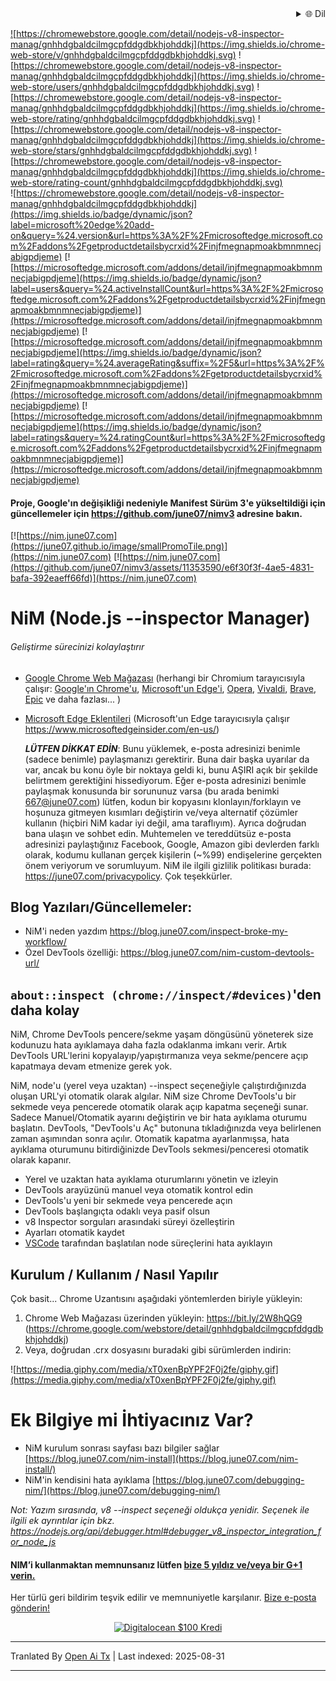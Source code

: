 
<div align="right">
  <details>
    <summary >🌐 Dil</summary>
    <div>
      <div align="center">
        <a href="https://openaitx.github.io/view.html?user=june07&project=NiM&lang=en">English</a>
        | <a href="https://openaitx.github.io/view.html?user=june07&project=NiM&lang=zh-CN">简体中文</a>
        | <a href="https://openaitx.github.io/view.html?user=june07&project=NiM&lang=zh-TW">繁體中文</a>
        | <a href="https://openaitx.github.io/view.html?user=june07&project=NiM&lang=ja">日本語</a>
        | <a href="https://openaitx.github.io/view.html?user=june07&project=NiM&lang=ko">한국어</a>
        | <a href="https://openaitx.github.io/view.html?user=june07&project=NiM&lang=hi">हिन्दी</a>
        | <a href="https://openaitx.github.io/view.html?user=june07&project=NiM&lang=th">ไทย</a>
        | <a href="https://openaitx.github.io/view.html?user=june07&project=NiM&lang=fr">Français</a>
        | <a href="https://openaitx.github.io/view.html?user=june07&project=NiM&lang=de">Deutsch</a>
        | <a href="https://openaitx.github.io/view.html?user=june07&project=NiM&lang=es">Español</a>
        | <a href="https://openaitx.github.io/view.html?user=june07&project=NiM&lang=it">Italiano</a>
        | <a href="https://openaitx.github.io/view.html?user=june07&project=NiM&lang=ru">Русский</a>
        | <a href="https://openaitx.github.io/view.html?user=june07&project=NiM&lang=pt">Português</a>
        | <a href="https://openaitx.github.io/view.html?user=june07&project=NiM&lang=nl">Nederlands</a>
        | <a href="https://openaitx.github.io/view.html?user=june07&project=NiM&lang=pl">Polski</a>
        | <a href="https://openaitx.github.io/view.html?user=june07&project=NiM&lang=ar">العربية</a>
        | <a href="https://openaitx.github.io/view.html?user=june07&project=NiM&lang=fa">فارسی</a>
        | <a href="https://openaitx.github.io/view.html?user=june07&project=NiM&lang=tr">Türkçe</a>
        | <a href="https://openaitx.github.io/view.html?user=june07&project=NiM&lang=vi">Tiếng Việt</a>
        | <a href="https://openaitx.github.io/view.html?user=june07&project=NiM&lang=id">Bahasa Indonesia</a>
        | <a href="https://openaitx.github.io/view.html?user=june07&project=NiM&lang=as">অসমীয়া</
      </div>
    </div>
  </details>
</div>

![https://chromewebstore.google.com/detail/nodejs-v8-inspector-manag/gnhhdgbaldcilmgcpfddgdbkhjohddkj](https://img.shields.io/chrome-web-store/v/gnhhdgbaldcilmgcpfddgdbkhjohddkj.svg)
![https://chromewebstore.google.com/detail/nodejs-v8-inspector-manag/gnhhdgbaldcilmgcpfddgdbkhjohddkj](https://img.shields.io/chrome-web-store/users/gnhhdgbaldcilmgcpfddgdbkhjohddkj.svg)
![https://chromewebstore.google.com/detail/nodejs-v8-inspector-manag/gnhhdgbaldcilmgcpfddgdbkhjohddkj](https://img.shields.io/chrome-web-store/rating/gnhhdgbaldcilmgcpfddgdbkhjohddkj.svg)
![https://chromewebstore.google.com/detail/nodejs-v8-inspector-manag/gnhhdgbaldcilmgcpfddgdbkhjohddkj](https://img.shields.io/chrome-web-store/stars/gnhhdgbaldcilmgcpfddgdbkhjohddkj.svg)
![https://chromewebstore.google.com/detail/nodejs-v8-inspector-manag/gnhhdgbaldcilmgcpfddgdbkhjohddkj](https://img.shields.io/chrome-web-store/rating-count/gnhhdgbaldcilmgcpfddgdbkhjohddkj.svg)<br>
![https://chromewebstore.google.com/detail/nodejs-v8-inspector-manag/gnhhdgbaldcilmgcpfddgdbkhjohddkj](https://img.shields.io/badge/dynamic/json?label=microsoft%20edge%20add-on&query=%24.version&url=https%3A%2F%2Fmicrosoftedge.microsoft.com%2Faddons%2Fgetproductdetailsbycrxid%2Finjfmegnapmoakbmnmnecjabigpdjeme)
[![https://microsoftedge.microsoft.com/addons/detail/injfmegnapmoakbmnmnecjabigpdjeme](https://img.shields.io/badge/dynamic/json?label=users&query=%24.activeInstallCount&url=https%3A%2F%2Fmicrosoftedge.microsoft.com%2Faddons%2Fgetproductdetailsbycrxid%2Finjfmegnapmoakbmnmnecjabigpdjeme)](https://microsoftedge.microsoft.com/addons/detail/injfmegnapmoakbmnmnecjabigpdjeme)
[![https://microsoftedge.microsoft.com/addons/detail/injfmegnapmoakbmnmnecjabigpdjeme](https://img.shields.io/badge/dynamic/json?label=rating&query=%24.averageRating&suffix=%2F5&url=https%3A%2F%2Fmicrosoftedge.microsoft.com%2Faddons%2Fgetproductdetailsbycrxid%2Finjfmegnapmoakbmnmnecjabigpdjeme)](https://microsoftedge.microsoft.com/addons/detail/injfmegnapmoakbmnmnecjabigpdjeme)
[![https://microsoftedge.microsoft.com/addons/detail/injfmegnapmoakbmnmnecjabigpdjeme](https://img.shields.io/badge/dynamic/json?label=ratings&query=%24.ratingCount&url=https%3A%2F%2Fmicrosoftedge.microsoft.com%2Faddons%2Fgetproductdetailsbycrxid%2Finjfmegnapmoakbmnmnecjabigpdjeme)](https://microsoftedge.microsoft.com/addons/detail/injfmegnapmoakbmnmnecjabigpdjeme)

<!--Derecelendirme rozetleri şu anda [bu](https://github.com/badges/shields/issues/5475) ve [bu](https://github.com/pandawing/node-chrome-web-store-item-property/issues/275#issuecomment-687801815) nedeniyle çalışmıyor.-->

#### Proje, Google'ın değişikliği nedeniyle Manifest Sürüm 3'e yükseltildiği için güncellemeler için https://github.com/june07/nimv3 adresine bakın.

[![https://nim.june07.com](https://june07.github.io/image/smallPromoTile.png)](https://nim.june07.com) [![https://nim.june07.com](https://github.com/june07/nimv3/assets/11353590/e6f30f3f-4ae5-4831-bafa-392eaeff66fd)](https://nim.june07.com)

# NiM (Node.js --inspector Manager)
###### Geliştirme sürecinizi kolaylaştırır

* [Google Chrome Web Mağazası]([http://bit.ly/2W8hQG9](https://chromewebstore.google.com/detail/nodejs-v8-inspector-manag/gnhhdgbaldcilmgcpfddgdbkhjohddkj?utm_source=github&utm_medium=readme&utm_campaign=nim&utm_content=1)) (herhangi bir Chromium tarayıcısıyla çalışır: [Google'ın Chrome'u](https://www.google.com/chrome/), [Microsoft'un Edge'i](https://www.microsoftedgeinsider.com/en-us/, ), [Opera](https://www.opera.com/), [Vivaldi](https://vivaldi.com/), [Brave](https://brave.com/), [Epic](https://www.epicbrowser.com/) ve daha fazlası...  )
* [Microsoft Edge Eklentileri](https://microsoftedge.microsoft.com/addons/detail/injfmegnapmoakbmnmnecjabigpdjeme) (Microsoft'un Edge tarayıcısıyla çalışır https://www.microsoftedgeinsider.com/en-us/) 

    ***LÜTFEN DİKKAT EDİN***: Bunu yüklemek, e-posta adresinizi benimle (sadece benimle) paylaşmanızı gerektirir.  Buna dair başka uyarılar da var, ancak bu konu öyle bir noktaya geldi ki, bunu AŞIRI açık bir şekilde belirtmem gerektiğini hissediyorum.  Eğer e-posta adresinizi benimle paylaşmak konusunda bir sorununuz varsa (bu arada benimki 667@june07.com) lütfen, kodun bir kopyasını klonlayın/forklayın ve hoşunuza gitmeyen kısımları değiştirin ve/veya alternatif çözümler kullanın (hiçbiri NiM kadar iyi değil, ama taraflıyım).  Ayrıca doğrudan bana ulaşın ve sohbet edin.  Muhtemelen ve tereddütsüz e-posta adresinizi paylaştığınız Facebook, Google, Amazon gibi devlerden farklı olarak, kodumu kullanan gerçek kişilerin (~%99) endişelerine gerçekten önem veriyorum ve sorumluyum.  NiM ile ilgili gizlilik politikası burada: https://june07.com/privacypolicy.  Çok teşekkürler.

## Blog Yazıları/Güncellemeler:
* NiM'i neden yazdım https://blog.june07.com/inspect-broke-my-workflow/
* Özel DevTools özelliği: https://blog.june07.com/nim-custom-devtools-url/
## `about::inspect (chrome://inspect/#devices)`'den daha kolay

NiM, Chrome DevTools pencere/sekme yaşam döngüsünü yöneterek size kodunuzu hata ayıklamaya daha fazla odaklanma imkanı verir.  Artık DevTools URL'lerini kopyalayıp/yapıştırmanıza veya sekme/pencere açıp kapatmaya devam etmenize gerek yok.

NiM, node'u (yerel veya uzaktan) --inspect seçeneğiyle çalıştırdığınızda oluşan URL'yi otomatik olarak algılar. NiM size Chrome DevTools'u bir sekmede veya pencerede otomatik olarak açıp kapatma seçeneği sunar. Sadece Manuel/Otomatik ayarını değiştirin ve bir hata ayıklama oturumu başlatın.  DevTools, "DevTools'u Aç" butonuna tıkladığınızda veya belirlenen zaman aşımından sonra açılır.  Otomatik kapatma ayarlanmışsa, hata ayıklama oturumunu bitirdiğinizde DevTools sekmesi/penceresi otomatik olarak kapanır.
 
 * Yerel ve uzaktan hata ayıklama oturumlarını yönetin ve izleyin
 * DevTools arayüzünü manuel veya otomatik kontrol edin
 * DevTools'u yeni bir sekmede veya pencerede açın
 * DevTools başlangıçta odaklı veya pasif olsun
 * v8 Inspector sorguları arasındaki süreyi özelleştirin
 * Ayarları otomatik kaydet
 * [VSCode](https://imgur.com/download/PRMn9md) tarafından başlatılan node süreçlerini hata ayıklayın


## Kurulum / Kullanım / Nasıl Yapılır

Çok basit... Chrome Uzantısını aşağıdaki yöntemlerden biriyle yükleyin:

1. Chrome Web Mağazası üzerinden yükleyin:
    https://bit.ly/2W8hQG9 (https://chrome.google.com/webstore/detail/gnhhdgbaldcilmgcpfddgdbkhjohddkj)
2. Veya, doğrudan .crx dosyasını buradaki gibi sürümlerden indirin:

![https://media.giphy.com/media/xT0xenBpYPF2F0j2fe/giphy.gif](https://media.giphy.com/media/xT0xenBpYPF2F0j2fe/giphy.gif)



# Ek Bilgiye mi İhtiyacınız Var?
* NiM kurulum sonrası sayfası bazı bilgiler sağlar [https://blog.june07.com/nim-install](https://blog.june07.com/nim-install/)
* NiM'in kendisini hata ayıklama [https://blog.june07.com/debugging-nim/](https://blog.june07.com/debugging-nim/)

*Not: Yazım sırasında, v8 --inspect seçeneği oldukça yenidir. Seçenek ile ilgili ek ayrıntılar için bkz. https://nodejs.org/api/debugger.html#debugger_v8_inspector_integration_for_node_js*
#### NIM’i kullanmaktan memnunsanız lütfen [bize 5 yıldız ve/veya bir G+1 verin.](https://chrome.google.com/webstore/detail/nim-node-inspector-manage/gnhhdgbaldcilmgcpfddgdbkhjohddkj/reviewshttps://chrome.google.com/webstore/detail/nim-node-inspector-manage/gnhhdgbaldcilmgcpfddgdbkhjohddkj/reviews)

Her türlü geri bildirim teşvik edilir ve memnuniyetle karşılanır.  [Bize e-posta gönderin!](https://raw.githubusercontent.com/june07/NiM/master/mailto:667@june07.com)

<!--
[![IPv4 Kiralama](https://june07.github.io/image/EVERYTHING.jpg)](https://june07.com/blog/ipv4/?utm_source=NiM&utm_medium=options%20page&utm_campaign=ipv4&utm_content=2)
-->

<div style="display:flex; justify-content:center;">
  <a href="https://m.do.co/c/fe4184318b19" target="_blank" rel="noopener"><IMG border="0" alt="Digitalocean $100 Kredi" src="https://june07.github.io/image/digitalocean-credit.png"></a>
</div>


---

Tranlated By [Open Ai Tx](https://github.com/OpenAiTx/OpenAiTx) | Last indexed: 2025-08-31

---